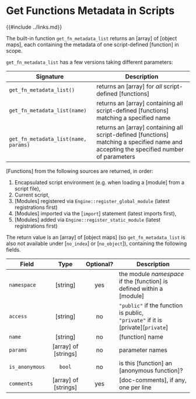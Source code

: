 Get Functions Metadata in Scripts
=================================

{{#include ../links.md}}

The built-in function `get_fn_metadata_list` returns an [array] of [object maps], each containing
the metadata of one script-defined [function] in scope.

`get_fn_metadata_list` has a few versions taking different parameters:

| Signature                            | Description                                                                                                                             |
| ------------------------------------ | --------------------------------------------------------------------------------------------------------------------------------------- |
| `get_fn_metadata_list()`             | returns an [array] for _all_ script-defined [functions]                                                                                 |
| `get_fn_metadata_list(name)`         | returns an [array] containing all script-defined [functions] matching a specified name                                                  |
| `get_fn_metadata_list(name, params)` | returns an [array] containing all script-defined [functions] matching a specified name and accepting the specified number of parameters |

[Functions] from the following sources are returned, in order:

1. Encapsulated script environment (e.g. when loading a [module] from a script file),
2. Current script,
3. [Modules] registered via `Engine::register_global_module` (latest registrations first)
4. [Modules] imported via the [`import`] statement (latest imports first),
5. [Modules] added via `Engine::register_static_module` (latest registrations first)

The return value is an [array] of [object maps] (so `get_fn_metadata_list` is also not available under
[`no_index`] or [`no_object`]), containing the following fields.

| Field          |         Type         | Optional? | Description                                                                         |
| -------------- | :------------------: | :-------: | ----------------------------------------------------------------------------------- |
| `namespace`    |       [string]       |    yes    | the module _namespace_ if the [function] is defined within a [module]               |
| `access`       |       [string]       |    no     | `"public"` if the function is public,<br/>`"private"` if it is [private][`private`] |
| `name`         |       [string]       |    no     | [function] name                                                                     |
| `params`       | [array] of [strings] |    no     | parameter names                                                                     |
| `is_anonymous` |        `bool`        |    no     | is this [function] an [anonymous function]?                                         |
| `comments`     | [array] of [strings] |    yes    | [doc-comments], if any, one per line                                                |
